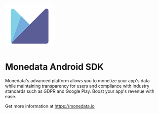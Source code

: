 ![Monedata](https://raw.githubusercontent.com/monedata/monedata-android-sdk-public/main/assets/logo.svg)

# Monedata Android SDK

Monedata's advanced platform allows you to monetize your app's data while maintaining transparency for users and compliance with industry standards such as GDPR and Google Play. 
Boost your app's revenue with ease.

Get more information at https://monedata.io

